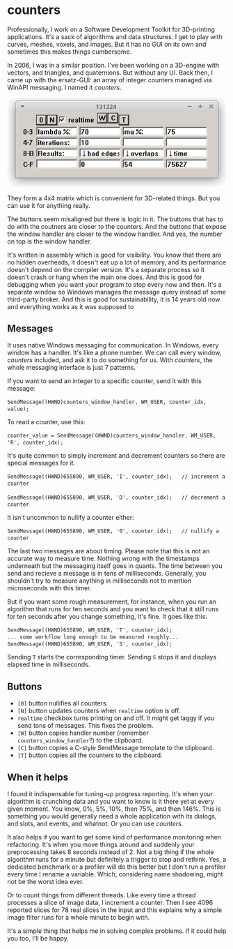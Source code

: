 # counters
Professionally, I work on a Software Development Toolkit for 3D-printing applications. It's a sack of algorithms and data structures. I get to play with curves, meshes, voxels, and images. But it has no GUI on its own and sometimes this makes things cumbersome.

In 2006, I was in a similar position. I've been working on a 3D-engine with vectors, and triangles, and quaternions. But without any UI. Back then, I came up with the ersatz-GUI: an array of integer counters managed via WinAPI messaging. I named it *counters*.

![screenshot](screenshot.png)

They form a 4x4 matrix which is convenient for 3D-related things. But you can use it for anything really.

The buttons seem misaligned but there is logic in it. The buttons that has to do with the coutners are closer to the counters. And the buttons that expose the window handler are closer to the window handler. And yes, the number on top is the window handler.

It's written in assembly which is good for visibility. You know that there are no hidden overheads, it doesn't eat up a lot of memory, and its performance doesn't depend on the compiler version. It's a separate process so it doesn't crash or hang when the main one does. And this is good for debugging when you want your program to stop every now and then. It's a separate window so Windows manages the message query instead of some third-party broker. And this is good for sustainability, it is 14 years old now and everything works as it was supposed to

## Messages

It uses native Windows messaging for communication. In Windows, every window has a handler. It's like a phone number. We can call every window, *counters* included, and ask it to do something for us. With *counters*, the whole messaging interface is just 7 patterns.

If you want to send an integer to a specific counter, send it with this message:

    SendMessage((HWND)counters_window_handler, WM_USER, counter_idx, value);

To read a counter, use this:

    counter_value = SendMessage((HWND)counters_window_handler, WM_USER, 'R', counter_idx);

It's quite common to simply increment and decrement counters so there are special messages for it.

    SendMessage((HWND)655890, WM_USER, 'I', counter_idx);   // increment a counter

    SendMessage((HWND)655890, WM_USER, 'D', counter_idx);   // decrement a counter

It isn't uncommon to nullify a counter either:

    SendMessage((HWND)655890, WM_USER, '0', counter_idx);   // nullify a counter

The last two messages are about timing. Please note that this is not an accurate way to measure time. Nothing wrong with the timestamps underneath but the messaging itself goes in quants. The time between you send and recieve a message is in tens of milliseconds. Generally, you shouldn't try to measure anything in milliseconds not to mention microseconds with this timer.

But if you want some rough measurement, for instance, when you run an algorithm that runs for ten seconds and you want to check that it still runs for ten seconds after you change something, it's fine. It goes like this:

    SendMessage((HWND)655890, WM_USER, 'T', counter_idx);
    ... some workflow long enough to be measured roughly...
    SendMessage((HWND)655890, WM_USER, 'S', counter_idx);

Sending `T` starts the corresponding timer. Sending `S` stops it and displays elapsed time in milliseconds. 


## Buttons

* `[0]` button nullifies all counters.
* `[N]` button updates counters when `realtime` option is off.
*  `realtime` checkbox turns printing on and off. It might get laggy if you send tons of messages. This fixes the problem.
* `[W]` button copies handler number (remember `counters_window_handler`?) to the clipboard.
* `[C]` button copies a C-style SendMessage template to the clipboard.
* `[T]` button copies all the counters to the clipboard.


## When it helps

I found it indispensable for tuning-up progress reporting. It's when your algorithm is crunching data and you want to know is it there yet at every given moment. You know, 0%, 5%, 10%, then 75%, and then 146%. This is something you would generally need a whole application with its dialogs, and slots, and events, and whatnot. Or you can use *counters*.

It also helps if you want to get some kind of performance monitoring when refactoring. It's when you move things around and suddenly your preprocessing takes 8 seconds instead of 2. Not a big thing if the whole algorithm runs for a minute but definitely a trigger to stop and rethink. Yes, a dedicated benchmark or a profiler will do this better but I don't run a profiler every time I rename a variable. Which, considering name shadowing, might not be the worst idea ever.

Or to count things from different threads. Like every time a thread processes a slice of image data, I increment a counter. Then I see 4096 reported slices for 78 real slices in the input and this explains why a simple image filter runs for a whole minute to begin with.

It's a simple thing that helps me in solving complex problems. If it could help you too, I'll be happy.
